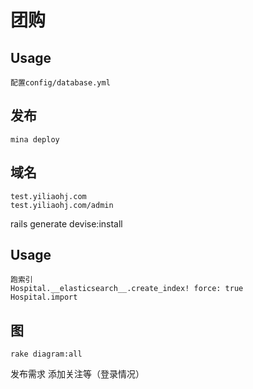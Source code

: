 # 团购

## Usage
```
配置config/database.yml
```

## 发布
```
mina deploy
```

## 域名
```
test.yiliaohj.com
test.yiliaohj.com/admin
```

rails generate devise:install


## Usage
```
跑索引
Hospital.__elasticsearch__.create_index! force: true
Hospital.import
```

## 图
```
rake diagram:all
```

发布需求
添加关注等（登录情况）
